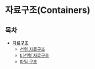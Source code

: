 # 자료구조(Containers)

## 목차

+ [자료구조](https://github.com/SeonBap/TIL/blob/main/Computer_Science/Data_Structure/Data_Structure.md)
    + [선형 자료구조](https://github.com/SeonBap/TIL/blob/main/Computer_Science/Data_Structure/Linear_Structure.md)
    + [비선형 자료구조](https://github.com/SeonBap/TIL/blob/main/Computer_Science/Data_Structure/NonLinear_Structure.md)
    + [파일 구조](https://github.com/SeonBap/TIL/blob/main/Computer_Science/Data_Structure/File_Structure.md)